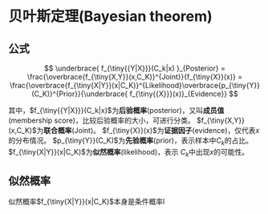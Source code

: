 # 贝叶斯定理(Bayesian theorem)

## 公式

$$
\underbrace{ f_{\tiny{{Y|X}}}(C_k|x) }_{Posterior}
= \frac{\overbrace{f_{\tiny{X,Y}}(x,C_K)}^{Joint}}{f_{\tiny{X}}(x)}
= \frac{\overbrace{f_{\tiny{X|Y}}(x|C_K)}^{Likelihood}\overbrace{p_{\tiny{Y}}(C_K)}^{Prior}}{\underbrace{ f_{\tiny{{X}}}(x)}_{Evidence}}
$$

其中，$f_{\tiny{{Y|X}}}(C_k|x)$为**后验概率**(posterior)，又叫**成员值**(membership score)，比较后验概率的大小，可进行分类。
$f_{\tiny{X,Y}}(x,C_K)$为**联合概率**(Joint)。
$f_{\tiny{X}}(x)$为**证据因子**(evidence)，仅代表$x$的分布情况。
$p_{\tiny{Y}}(C_K)$为**先验概率**(prior)，表示样本中$C_k$的占比。
$f_{\tiny{X|Y}}(x|C_K)$为**似然概率**(likelihood)，表示
$C_k$中出现$x$的可能性。

## 似然概率

似然概率$f_{\tiny{X|Y}}(x|C_K)$本身是条件概率l

